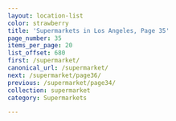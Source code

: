 ```yaml
---
layout: location-list
color: strawberry
title: 'Supermarkets in Los Angeles, Page 35'
page_number: 35
items_per_page: 20
list_offset: 680
first: /supermarket/
canonical_url: /supermarket/
next: /supermarket/page36/
previous: /supermarket/page34/
collection: supermarket
category: Supermarkets

---
```

